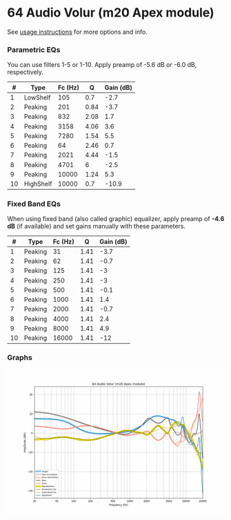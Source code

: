 # 64 Audio Volur (m20 Apex module)
See [usage instructions](https://github.com/jaakkopasanen/AutoEq#usage) for more options and info.

### Parametric EQs
You can use filters 1-5 or 1-10. Apply preamp of -5.6 dB or -6.0 dB, respectively.

|   # | Type      |   Fc (Hz) |    Q |   Gain (dB) |
|-----|-----------|-----------|------|-------------|
|   1 | LowShelf  |       105 | 0.7  |        -2.7 |
|   2 | Peaking   |       201 | 0.84 |        -3.7 |
|   3 | Peaking   |       832 | 2.08 |         1.7 |
|   4 | Peaking   |      3158 | 4.06 |         3.6 |
|   5 | Peaking   |      7280 | 1.54 |         5.5 |
|   6 | Peaking   |        64 | 2.46 |         0.7 |
|   7 | Peaking   |      2021 | 4.44 |        -1.5 |
|   8 | Peaking   |      4701 | 6    |        -2.5 |
|   9 | Peaking   |     10000 | 1.24 |         5.3 |
|  10 | HighShelf |     10000 | 0.7  |       -10.9 |

### Fixed Band EQs
When using fixed band (also called graphic) equalizer, apply preamp of **-4.6 dB** (if available) and set gains manually with these parameters.

|   # | Type    |   Fc (Hz) |    Q |   Gain (dB) |
|-----|---------|-----------|------|-------------|
|   1 | Peaking |        31 | 1.41 |        -3.7 |
|   2 | Peaking |        62 | 1.41 |        -0.7 |
|   3 | Peaking |       125 | 1.41 |        -3   |
|   4 | Peaking |       250 | 1.41 |        -3   |
|   5 | Peaking |       500 | 1.41 |        -0.1 |
|   6 | Peaking |      1000 | 1.41 |         1.4 |
|   7 | Peaking |      2000 | 1.41 |        -0.7 |
|   8 | Peaking |      4000 | 1.41 |         2.4 |
|   9 | Peaking |      8000 | 1.41 |         4.9 |
|  10 | Peaking |     16000 | 1.41 |       -12   |

### Graphs
![](./64%20Audio%20Volur%20(m20%20Apex%20module).png)
